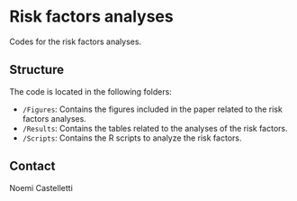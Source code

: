 # Risk factors analyses

Codes for the risk factors analyses. 

## Structure

The code is located in the following folders:

* `/Figures`: Contains the figures included in the paper related to the risk factors analyses.
* `/Results`: Contains the tables related to the analyses of the risk factors.
* `/Scripts`: Contains the R scripts to analyze the risk factors.

## Contact

Noemi Castelletti
